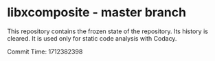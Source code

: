 # libxcomposite - master branch

This repository contains the frozen state of the repository.
Its history is cleared. It is used only for static code
analysis with Codacy.

Commit Time: 1712382398